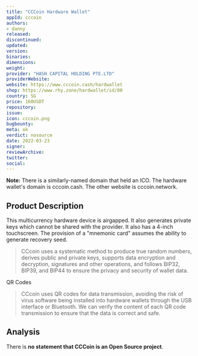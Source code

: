 ```yaml
---
title: "CCCoin Hardware Wallet"
appId: cccoin
authors:
- danny
released: 
discontinued: 
updated: 
version: 
binaries: 
dimensions: 
weight: 
provider: "HASH CAPITAL HOLDING PTE.LTD"
providerWebsite: 
website: https://www.cccoin.cash/hardwallet
shop: https://www.rhy.zone/hardwallet/id/80
country: SG
price: 160USDT
repository: 
issue: 
icon: cccoin.png
bugbounty: 
meta: ok
verdict: nosource
date: 2022-03-23
signer: 
reviewArchive: 
twitter: 
social: 
---
```


**Note:** There is a similarly-named domain that held an ICO. The hardware wallet's domain is cccoin.cash. The other website is cccoin.network.

## Product Description

This multicurrency hardware device is airgapped. It also generates private keys which cannot be shared with the provider. It also has a 4-inch touchscreen. The provision of a "mnemonic card" assumes the ability to generate recovery seed. 

> CCcoin uses a systematic method to produce true random numbers, derives public and private keys, supports data encryption and decryption, signatures and other operations, and follows BIP32, BIP39, and BIP44 to ensure the privacy and security of wallet data.

QR Codes

> CCcoin uses QR codes for data transmission, avoiding the risk of virus software being installed into hardware wallets through the USB interface or Bluetooth. We can verify the content of each QR code transmission to ensure that the data is correct and safe.

## Analysis 

There is **no statement that CCCoin is an Open Source project**. 